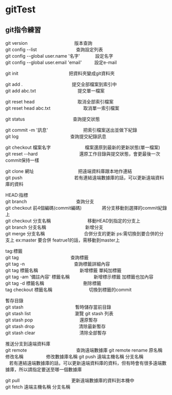 # gitTest
## git指令練習

git version                                     版本查詢  
git config --list                               查詢設定列表  
git config --global user.name '名字'            設定名字  
git config --global user.email 'email'          設定e-mail  

git init                                        把資料夾變成git資料夾  

git add .                                       提交全部檔案到索引中  
git add abc.txt                                 提交單一檔案  

git reset head                                  取消全部索引檔案  
git reset head abc.txt                          取消單一索引檔案  

git status                                      查詢提交狀態  

git commit -m '訊息'                            把索引檔案送出並做下紀錄  
git log                                         查詢提交紀錄訊息  

git checkout 檔案名字                            檔案還原到最新的更新狀態(單一檔案)  
git reset --hard                                 還原工作目錄與提交狀態，會更最後一次commit保持一樣

git clone 網址                                   把遠端資料庫跟本地作連結  
git push                                         若有連結遠端數據庫的話，可以更新遠端資料庫的資料  

HEAD:指標  
git branch                                       查詢分支  
git checkout 前4個編碼(commit編碼)                將分支移動到選擇的commit紀錄上  
git checkout 分支名稱                             移動HEAD到指定的分支上  
git branch 分支名稱                               新增分支  
git merge 分支名稱                                合併分支的更新 ps:需切換到要合併的分支上 ex:master 要合併 featrue1的話，需移動到master上   

tag:標籤  
git tag                                          查詢標籤  
git tag -n                                       查詢標籤詳細內容  
git tag 標籤名稱                                  新增標籤 單純加標籤  
git tag -am '備註內容' 標籤名稱                    新增標示標籤 加標籤也加內容  
git tag -d 標籤名稱                               刪除標籤  
tag checkout 標籤名稱                             切換到標籤的commit  

暫存目錄  
git stash                                         暫時儲存當前目錄  
git stash list                                    瀏覽 git stash 列表  
git stash pop                                     還原暫存  
git stash drop                                    清除最新暫存  
git stash clear                                   清除全部暫存  

推送分支到遠端資料庫  
git remote                                        查詢遠端數據庫
git remote rename 原名稱 修改名稱                  修改數據庫名稱 
git push 遠端主機名稱 分支名稱                      若有連結遠端數據庫的話，可以更新遠端資料庫的資料，但有時會有很多遠端數據庫，所以請指定要送至哪一個數據庫  

git pull                                          更新遠端數據庫的資料到本機中  
git fetch 遠端主機名稱 分支名稱                     

